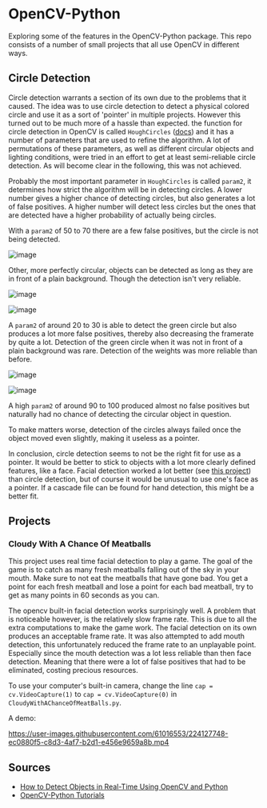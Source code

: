 # OpenCV-Python

Exploring some of the features in the OpenCV-Python package. This repo consists of a number of small projects that all use OpenCV in different ways.

## Circle Detection

Circle detection warrants a section of its own due to the problems that it caused. The idea was to use circle detection to detect a physical colored circle and use it as a sort of 'pointer' in multiple projects. However this turned out to be much more of a hassle than expected. the function for circle detection in OpenCV is called ``HoughCircles`` ([docs](https://docs.opencv.org/4.x/dd/d1a/group__imgproc__feature.html#ga47849c3be0d0406ad3ca45db65a25d2d)) and it has a number of parameters that are used to refine the algorithm. A lot of permutations of these parameters, as well as different circular objects and lighting conditions, were tried in an effort to get at least semi-reliable circle detection. As will become clear in the following, this was not achieved.

Probably the most important parameter in ``HoughCircles`` is called ``param2``, it determines how strict the algorithm will be in detecting circles. A lower number gives a higher chance of detecting circles, but also generates a lot of false positives. A higher number will detect less circles but the ones that are detected have a higher probability of actually being circles.

With a ``param2`` of 50 to 70 there are a few false positives, but the circle is not being detected.

![image](https://user-images.githubusercontent.com/61016553/224410868-d752c3b8-2556-49eb-82f9-cc1c97f4361e.png)

Other, more perfectly circular, objects can be detected as long as they are in front of a plain background. Though the detection isn't very reliable.

![image](https://user-images.githubusercontent.com/61016553/224411317-dc911c77-2bcd-488e-8f0b-1b4925c5432a.png)

![image](https://user-images.githubusercontent.com/61016553/224411468-d6a0aabf-6f83-4037-af8a-26b5fb43dae2.png)

A ``param2`` of around 20 to 30 is able to detect the green circle but also produces a lot more false positives, thereby also decreasing the framerate by quite a lot. Detection of the green circle when it was not in front of a plain background was rare. Detection of the weights was more reliable than before.

![image](https://user-images.githubusercontent.com/61016553/224412082-ef16f636-8c80-49b3-af11-7224f3ceabfe.png)

![image](https://user-images.githubusercontent.com/61016553/224414572-71db4138-c398-436f-a6e8-a9011b36c7f6.png)

A high ``param2`` of around 90 to 100 produced almost no false positives but naturally had no chance of detecting the circular object in question.

To make matters worse, detection of the circles always failed once the object moved even slightly, making it useless as a pointer.

In conclusion, circle detection seems to not be the right fit for use as a pointer. It would be better to stick to objects with a lot more clearly defined features, like a face. Facial detection worked a lot better (see [this project](https://github.com/BrentGG/OpenCV-Python#cloudy-with-a-chance-of-meatballs)) than circle detection, but of course it would be unusual to use one's face as a pointer. If a cascade file can be found for hand detection, this might be a better fit.  

## Projects

### Cloudy With A Chance Of Meatballs

This project uses real time facial detection to play a game. The goal of the game is to catch as many fresh meatballs falling out of the sky in your mouth. Make sure to not eat the meatballs that have gone bad. You get a point for each fresh meatball and lose a point for each bad meatball, try to get as many points in 60 seconds as you can.

The opencv built-in facial detection works surprisingly well. A problem that is noticeable however, is the relatively slow frame rate. This is due to all the extra computations to make the game work. The facial detection on its own produces an acceptable frame rate. It was also attempted to add mouth detection, this unfortunately reduced the frame rate to an unplayable point. Especially since the mouth detection was a lot less reliable than then face detection. Meaning that there were a lot of false positives that had to be eliminated, costing precious resources.

To use your computer's built-in camera, change the line ``cap = cv.VideoCapture(1)`` to ``cap = cv.VideoCapture(0)`` in ``CloudyWithAChanceOfMeatBalls.py``.

A demo:

https://user-images.githubusercontent.com/61016553/224127748-ec0880f5-c8d3-4af7-b2d1-e456e9659a8b.mp4

## Sources
- [How to Detect Objects in Real-Time Using OpenCV and Python](https://towardsdatascience.com/how-to-detect-objects-in-real-time-using-opencv-and-python-c1ba0c2c69c0)
- [OpenCV-Python Tutorials](https://docs.opencv.org/4.x/d6/d00/tutorial_py_root.html)

